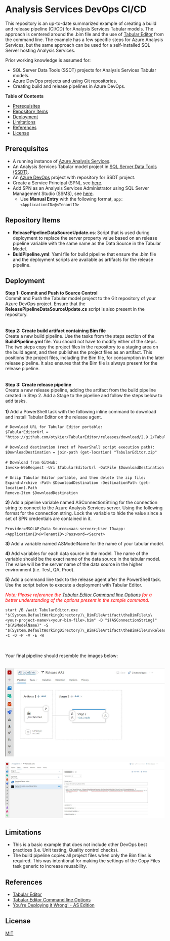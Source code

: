 # Analysis Services DevOps CI/CD

This repository is an up-to-date summarized example of creating a build and release pipeline (CI/CD) for Analysis Services Tabular models. The approach is centered around the .bim file and the use of <a href="https://github.com/otykier/TabularEditor">Tabular Editor</a> from the command line.  The example has a few specific steps for Azure Analysis Services, but the same approach can be used for a self-installed SQL Server hosting Analysis Services.

Prior working knowledge is assumed for:
* SQL Server Data Tools (SSDT) projects for Analysis Services Tabular models.
* Azure DevOps projects and using Git repositories.
* Creating build and release pipelines in Azure DevOps.

<b>Table of Contents</b>
  * [Prerequisites](#prerequisites)
  * [Repository Items](#repository-items)
  * [Deployment](#deployment)
  * [Limitations](#limitations)
  * [References](#references)
  * [License](#license)

## Prerequisites
* A running instance of <a href="https://azure.microsoft.com/en-us/services/analysis-services/">Azure Analysis Services</a>.
* An Analysis Services Tabular model project in <a href="https://docs.microsoft.com/en-us/sql/ssdt/download-sql-server-data-tools-ssdt?view=sql-server-ver15">SQL Server Data Tools (SSDT)</a>.
* An <a href="https://dev.azure.com/">Azure DevOps</a> project with repository for SSDT project.
* Create a Service Principal (SPN), see <a href="https://docs.microsoft.com/en-us/azure/active-directory/develop/howto-create-service-principal-portal#register-an-application-with-azure-ad-and-create-a-service-principal" target="_blank">here</a>.
* Add SPN as an Analysis Services Administrator using SQL Server Management Studio (SSMS), see <a href="https://docs.microsoft.com/en-us/azure/analysis-services/analysis-services-addservprinc-admins#using-sql-server-management-studio" target="_blank">here</a>.
  * Use <b>Manual Entry</b> with the following format, ```app:<ApplicationID>@<TenantID>```
  
## Repository Items
* <b>ReleasePipelineDataSourceUpdate.cs</b>: Script that is used during deployment to replace the server property value based on an release pipeline variable with the same name as the Data Source in the Tabular Model.
* <b>BuldPipeline.yml</b>: Yaml file for build pipeline that ensure the .bim file and the deployment scripts are available as artifacts for the release pipeline.

## Deployment

<b>Step 1: Commit and Push to Source Control</b>
<br/>
Commit and Push the Tabular model project to the Git repository of your Azure DevOps project. Ensure that the <b>ReleasePipelineDataSourceUpdate.cs</b> script is also present in the repository.
<br/><br/><br/>
<b>Step 2: Create build artifact containing Bim file</b>
<br/>
Create a new build pipeline. Use the tasks from the steps section of the <b>BuildPipeline.yml</b> file. You should not have to modify either of the steps. The two steps copy the project files in the repository to a staging area on the build agent, and then publishes the project files as an artifact.  This positions the project files, including the Bim file, for consumption in the later release pipeline.  It also ensures that the Bim file is always present for the release pipeline.
<br/><br/><br/>
<b>Step 3: Create release pipeline</b>
<br/>
Create a new release pipeline, adding the artifact from the build pipeline created in Step 2. Add a Stage to the pipeline and follow the steps below to add tasks.
<br/>
<br/>
<b>1)</b> Add a PowerShell task with the following inline command to download and install Tabular Editor on the release agent.
```
# Download URL for Tabular Editor portable:
$TabularEditorUrl = "https://github.com/otykier/TabularEditor/releases/download/2.9.2/TabularEditor.Portable.zip" 

# Download destination (root of PowerShell script execution path):
$DownloadDestination = join-path (get-location) "TabularEditor.zip"

# Download from GitHub:
Invoke-WebRequest -Uri $TabularEditorUrl -OutFile $DownloadDestination

# Unzip Tabular Editor portable, and then delete the zip file:
Expand-Archive -Path $DownloadDestination -DestinationPath (get-location).Path
Remove-Item $DownloadDestination
```
<b>2)</b> Add a pipeline variable named ASConnectionString for the connection string to connect to the Azure Analysis Services server.  Using the following format for the connection string. Lock the variable to hide the value since a set of SPN credentials are contained in it.

`Provider=MSOLAP;Data Source=<aas-server>;User ID=app:<ApplicationID>@<TenantID>;Password=<Secret>`
 
<b>3)</b> Add a variable named ASModelName for the name of your tabular model.

<b>4)</b> Add variables for each data source in the model. The name of the variable should be the exact name of the data source in the tabular model.  The value will be the server name of the data source in the higher environment (i.e. Test, QA, Prod).

<b>5)</b> Add a command line task to the release agent after the PowerShell task. Use the script below to execute a deployment with Tabular Editor.

<i><font color="red">Note: Please reference the <a href="https://github.com/otykier/TabularEditor/wiki/Command-line-Options">Tabular Editor Command line Options</a> for a better understanding of the options present in the sample command.</font></i>

```
start /B /wait TabularEditor.exe "$(System.DefaultWorkingDirectory)\_BimFileArtifact\theBimFile\s\<your-project-name>\<your-bim-file>.bim" -D "$(ASConnectionString)" "$(ASModelName)" -S "$(System.DefaultWorkingDirectory)\_BimFileArtifact\theBimFile\s\ReleasePipelineDataSourceUpdate.cs" -C -O -P -V -E -W
```


<br/>
<br/>
Your final pipeline should resemble the images below:
<br/>
<br/>

![Release pipline](https://raw.githubusercontent.com/jondobrzeniecki/Analysis-Services-DevOps-CI-CD/main/img/ReleasePipeline.jpg)

![Release pipline agent tasks](https://raw.githubusercontent.com/jondobrzeniecki/Analysis-Services-DevOps-CI-CD/main/img/ReleasePipelineStage.jpg)

## Limitations
* This is a basic example that does not include other DevOps best practices (i.e. Unit testing, Quality control checks).
* The build pipeline copies all project files when only the Bim files is required. This was intentional for making the settings of the Copy Files task generic to increase reusability.

## References
* <a href="https://github.com/otykier/TabularEditor">Tabular Editor</a>
* <a href="https://github.com/otykier/TabularEditor/wiki/Command-line-Options">Tabular Editor Command line Options</a>
* <a href="https://tabulareditor.com/2019/10/08/DevOps3.html">You're Deploying it Wrong! - AS Edition</a>  

## License
<a href="https://github.com/jondobrzeniecki/Analysis-Services-DevOps-CI-CD/blob/master/LICENSE">MIT</a>

  

 
 

